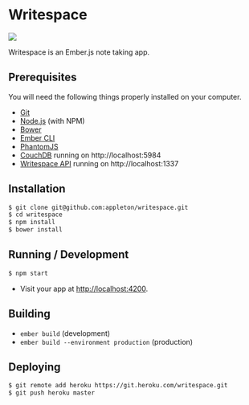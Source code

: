 # Writespace

[![](https://codeship.com/projects/bf548700-d884-0133-d34e-5e1dcb628de7/status?branch=master)](https://codeship.com/projects/143225)

Writespace is an Ember.js note taking app.

## Prerequisites

You will need the following things properly installed on your computer.

* [Git](http://git-scm.com/)
* [Node.js](http://nodejs.org/) (with NPM)
* [Bower](http://bower.io/)
* [Ember CLI](http://www.ember-cli.com/)
* [PhantomJS](http://phantomjs.org/)
* [CouchDB](http://couchdb.apache.org/) running on http://localhost:5984
* [Writespace API](https://github.com/appleton/writespace-api) running on http://localhost:1337

## Installation

```bash
$ git clone git@github.com:appleton/writespace.git
$ cd writespace
$ npm install
$ bower install
```

## Running / Development

```bash
$ npm start
```
* Visit your app at [http://localhost:4200](http://localhost:4200).

## Building

* `ember build` (development)
* `ember build --environment production` (production)

## Deploying

```bash
$ git remote add heroku https://git.heroku.com/writespace.git
$ git push heroku master
```
